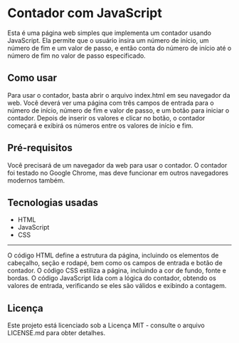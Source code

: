 # Contador com JavaScript
Esta é uma página web simples que implementa um contador usando JavaScript. Ela permite que o usuário insira um número de início, um número de fim e um valor de passo, e então conta do número de início até o número de fim no valor de passo especificado.

## Como usar
Para usar o contador, basta abrir o arquivo index.html em seu navegador da web. Você deverá ver uma página com três campos de entrada para o número de início, número de fim e valor de passo, e um botão para iniciar o contador. Depois de inserir os valores e clicar no botão, o contador começará e exibirá os números entre os valores de início e fim.

## Pré-requisitos
Você precisará de um navegador da web para usar o contador. O contador foi testado no Google Chrome, mas deve funcionar em outros navegadores modernos também.

## Tecnologias usadas
- HTML
- JavaScript
- CSS
---
O código HTML define a estrutura da página, incluindo os elementos de cabeçalho, seção e rodapé, bem como os campos de entrada e botão de contador. O código CSS estiliza a página, incluindo a cor de fundo, fonte e bordas. O código JavaScript lida com a lógica do contador, obtendo os valores de entrada, verificando se eles são válidos e exibindo a contagem.

## Licença
Este projeto está licenciado sob a Licença MIT - consulte o arquivo LICENSE.md para obter detalhes.